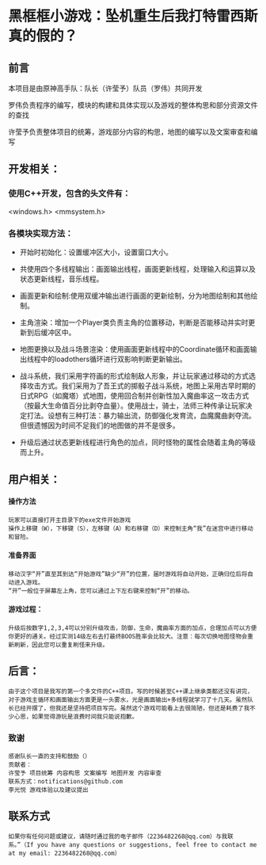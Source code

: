 # 黑框框小游戏：坠机重生后我打特雷西斯真的假的？

## 前言

本项目是由原神高手队：队长（许莹予）队员（罗伟）共同开发

罗伟负责程序的编写，模块的构建和具体实现以及游戏的整体构思和部分资源文件的查找

许莹予负责整体项目的统筹，游戏部分内容的构思，地图的编写以及文案审查和编写

## 开发相关：

### 使用C++开发，包含的头文件有：

<iostream> <string> <vector> <algorithm> <ctime> <cstdlib> <windows.h> <fstream> <thread> <mutex> <mmsystem.h>

### 各模块实现方法：

- 开始时初始化：设置缓冲区大小，设置窗口大小。

- 共使用四个多线程输出：画面输出线程，画面更新线程，处理输入和运算以及状态更新线程，音乐线程。

- 画面更新和绘制:使用双缓冲输出进行画面的更新绘制，分为地图绘制和其他绘制。

- 主角渲染：增加一个Player类负责主角的位置移动，判断是否能移动并实时更新到后缓冲区中。

- 地图更换以及战斗场景渲染：使用画面更新线程中的Coordinate循环和画面输出线程中的loadothers循环进行双影响判断更新输出。

- 战斗系统，我们采用字符画的形式绘制敌人形象，并让玩家通过移动的方式选择攻击方式。我们采用为了吾王式的掷骰子战斗系统，地图上采用古早时期的日式RPG（如魔塔）式地图，使用回合制并创新性加入魔曲率这一攻击方式（按最大生命值百分比剥夺血量）。使用战士，骑士，法师三种传承让玩家决定打法。设想有三种打法：暴力输出流，防御强化发育流，血魔魔曲剥夺流。但很遗憾因为时间不足我们的地图做的并不是很多。

- 升级后通过状态更新线程进行角色的加点，同时怪物的属性会随着主角的等级而上升。

## 用户相关：

#### 操作方法

    玩家可以直接打开主目录下的exe文件开始游戏
	操作上移键（W），下移键（S），左移键（A）和右移键（D）来控制主角“我”在迷宫中进行移动和冒险。

#### 准备界面

	移动汉字“开”直至其到达“开始游戏”缺少“开”的位置，届时游戏将自动开始，正确归位后将自动进入游戏。
	“开”一般位于屏幕左上角，您可以通过上下左右键来控制“开”的移动。

#### 游戏过程：

	升级后按数字1,2,3,4可以分别升级攻击，防御，生命，魔曲率方面的加点，合理加点可以方便你更好的通关。经过实测14级左右去打最终BOOS胜率会比较大。注意：每次切换地图怪物会重新刷新，因此您可以重复刷怪来升级。

## 后言：

	由于这个项目是我写的第一个多文件的C++项目。写的时候甚至C++课上继承类都还没有讲完，对于游戏主循环和画面输出方面更是一头雾水，光是画面输出+多线程就学习了十几天。虽然队长已经开摆了，但我还是坚持把项目写完。虽然这个游戏可能看上去很简陋，但还是耗费了我不少心思，如果觉得游玩是浪费时间我只能说抱歉。

### 致谢

	感谢队长一直的支持和鼓励（）
	贡献者：
	许莹予 项目统筹 内容构思 文案编写 地图开发 内容审查
	联系方式：notifications@github.com
	李光悦 游戏体验以及建议提出

## 联系方式

	如果你有任何问题或建议，请随时通过我的电子邮件（2236482268@qq.com）与我联系。”（If you have any questions or suggestions, feel free to contact me at my email: 2236482268@qq.com）